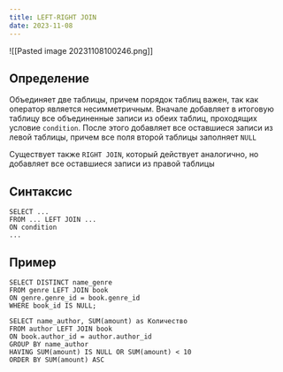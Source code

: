 ```yaml
---
title: LEFT-RIGHT JOIN
date: 2023-11-08
---
```

![[Pasted image 20231108100246.png]]

## Определение
Объединяет две таблицы, причем порядок таблиц важен, так как оператор является несимметричным. Вначале добавляет в итоговую таблицу все объединенные записи из обеих таблиц, проходящих условие `condition`. После этого добавляет все оставшиеся записи из левой таблицы, причем все поля второй таблицы заполняет `NULL`

Существует также `RIGHT JOIN`, который действует аналогично, но добавляет все оставшиеся записи из правой таблицы

## Синтаксис
```postgresql
SELECT ...
FROM ... LEFT JOIN ...
ON condition
...
```

## Пример
```mysql
SELECT DISTINCT name_genre
FROM genre LEFT JOIN book
ON genre.genre_id = book.genre_id
WHERE book_id IS NULL;

SELECT name_author, SUM(amount) as Количество
FROM author LEFT JOIN book
ON book.author_id = author.author_id
GROUP BY name_author
HAVING SUM(amount) IS NULL OR SUM(amount) < 10
ORDER BY SUM(amount) ASC
```